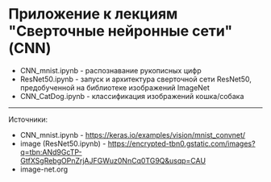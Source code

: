 Приложение к лекциям "Сверточные нейронные сети" (CNN)
=====================

- CNN_mnist.ipynb  - распознавание рукописных цифр
- ResNet50.ipynb  - запуск и архитектура сверточной сети ResNet50, предобученной на библиотеке изображений ImageNet
- CNN_CatDog.ipynb - классификация изображений кошка/собака

***
Источники: 
- CNN_mnist.ipynb - https://keras.io/examples/vision/mnist_convnet/
- image (ResNet50.ipynb) - https://encrypted-tbn0.gstatic.com/images?q=tbn:ANd9GcTP-GtfXSgRebgOPnZrjAJFGWuz0NnCq0TG9Q&usqp=CAU
- image-net.org
